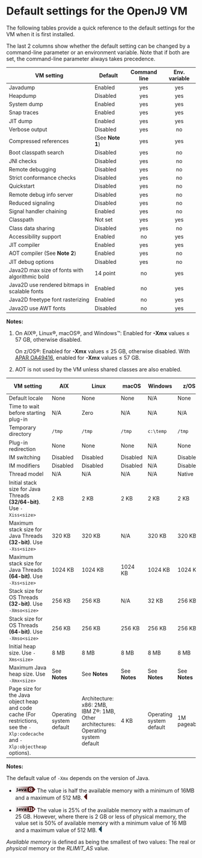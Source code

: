 <!--
* Copyright (c) 2017, 2019 IBM Corp. and others
*
* This program and the accompanying materials are made
* available under the terms of the Eclipse Public License 2.0
* which accompanies this distribution and is available at
* https://www.eclipse.org/legal/epl-2.0/ or the Apache
* License, Version 2.0 which accompanies this distribution and
* is available at https://www.apache.org/licenses/LICENSE-2.0.
*
* This Source Code may also be made available under the
* following Secondary Licenses when the conditions for such
* availability set forth in the Eclipse Public License, v. 2.0
* are satisfied: GNU General Public License, version 2 with
* the GNU Classpath Exception [1] and GNU General Public
* License, version 2 with the OpenJDK Assembly Exception [2].
*
* [1] https://www.gnu.org/software/classpath/license.html
* [2] http://openjdk.java.net/legal/assembly-exception.html
*
* SPDX-License-Identifier: EPL-2.0 OR Apache-2.0 OR GPL-2.0 WITH
* Classpath-exception-2.0 OR LicenseRef-GPL-2.0 WITH Assembly-exception
-->

# Default settings for the OpenJ9 VM

The following tables provide a quick reference to the default settings for the VM when it is first installed.

The last 2 columns show whether the default setting can be changed by a command-line parameter or an environment variable. Note that if both are set, the command-line parameter always takes precedence.


|  VM setting                    | Default                 | Command line                                                                           | Env. variable                                                                                  |
|--------------------------------|-------------------------|:--------------------------------------------------------------------------------------:|:----------------------------------------------------------------------------------------------:|
|Javadump                        |Enabled                  |<i class="fa fa-check" aria-hidden="true"></i><span class="sr-only">yes</span> |<i class="fa fa-check" aria-hidden="true"></i><span class="sr-only">yes</span> |
|Heapdump                        |Disabled                 |<i class="fa fa-check" aria-hidden="true"></i><span class="sr-only">yes</span> |<i class="fa fa-check" aria-hidden="true"></i><span class="sr-only">yes</span> |
|System dump                     |Enabled                  |<i class="fa fa-check" aria-hidden="true"></i><span class="sr-only">yes</span> |<i class="fa fa-check" aria-hidden="true"></i><span class="sr-only">yes</span> |
|Snap traces                     |Enabled                  |<i class="fa fa-check" aria-hidden="true"></i><span class="sr-only">yes</span> |<i class="fa fa-check" aria-hidden="true"></i><span class="sr-only">yes</span> |
|JIT dump                        |Enabled                  |<i class="fa fa-check" aria-hidden="true"></i><span class="sr-only">yes</span> |<i class="fa fa-check" aria-hidden="true"></i><span class="sr-only">yes</span> |
|Verbose output                  |Disabled                 |<i class="fa fa-check" aria-hidden="true"></i><span class="sr-only">yes</span> |  <i class="fa fa-times" aria-hidden="true"></i><span class="sr-only">no</span>  |                                                           
|Compressed references           |(See **Note 1**)         |<i class="fa fa-check" aria-hidden="true"></i><span class="sr-only">yes</span> |<i class="fa fa-check" aria-hidden="true"></i><span class="sr-only">yes</span> |
|Boot classpath search           |Disabled                 |<i class="fa fa-check" aria-hidden="true"></i><span class="sr-only">yes</span> |<i class="fa fa-times" aria-hidden="true"></i><span class="sr-only">no</span>   |                                                                                                
|JNI checks                      |Disabled                 |<i class="fa fa-check" aria-hidden="true"></i><span class="sr-only">yes</span> |<i class="fa fa-times" aria-hidden="true"></i><span class="sr-only">no</span>   |                                                                                                
|Remote debugging                |Disabled                 |<i class="fa fa-check" aria-hidden="true"></i><span class="sr-only">yes</span> | <i class="fa fa-times" aria-hidden="true"></i><span class="sr-only">no</span>   |                                                                                               
|Strict conformance checks       |Disabled                 |<i class="fa fa-check" aria-hidden="true"></i><span class="sr-only">yes</span> |<i class="fa fa-times" aria-hidden="true"></i><span class="sr-only">no</span>   |                                                                                                
|Quickstart                      |Disabled                 |<i class="fa fa-check" aria-hidden="true"></i><span class="sr-only">yes</span> |<i class="fa fa-times" aria-hidden="true"></i><span class="sr-only">no</span>   |                                                                                                
|Remote debug info server        |Disabled                 |<i class="fa fa-check" aria-hidden="true"></i><span class="sr-only">yes</span> | <i class="fa fa-times" aria-hidden="true"></i><span class="sr-only">no</span>   |                                                                                               
|Reduced signaling               |Disabled                 |<i class="fa fa-check" aria-hidden="true"></i><span class="sr-only">yes</span> | <i class="fa fa-times" aria-hidden="true"></i><span class="sr-only">no</span>   |                                                                                               
|Signal handler chaining         |Enabled                  |<i class="fa fa-check" aria-hidden="true"></i><span class="sr-only">yes</span> | <i class="fa fa-times" aria-hidden="true"></i><span class="sr-only">no</span>   |                                                                                               
|Classpath                       |Not set                  |<i class="fa fa-check" aria-hidden="true"></i><span class="sr-only">yes</span> |<i class="fa fa-check" aria-hidden="true"></i><span class="sr-only">yes</span> |
|Class data sharing              |Disabled                 |<i class="fa fa-check" aria-hidden="true"></i><span class="sr-only">yes</span> |<i class="fa fa-times" aria-hidden="true"></i><span class="sr-only">no</span>   |                                                                                              
|Accessibility support           |Enabled                  |<i class="fa fa-times" aria-hidden="true"></i><span class="sr-only">no</span>  |<i class="fa fa-check" aria-hidden="true"></i><span class="sr-only">yes</span> |
|JIT compiler                    |Enabled                  |<i class="fa fa-check" aria-hidden="true"></i><span class="sr-only">yes</span> |<i class="fa fa-check" aria-hidden="true"></i><span class="sr-only">yes</span> |
|AOT compiler (See **Note 2**)   |Enabled                  |<i class="fa fa-check" aria-hidden="true"></i><span class="sr-only">yes</span> |<i class="fa fa-times" aria-hidden="true"></i><span class="sr-only">no</span>   |                                                                                                
|JIT debug options               |Disabled                 |<i class="fa fa-check" aria-hidden="true"></i><span class="sr-only">yes</span> |<i class="fa fa-times" aria-hidden="true"></i><span class="sr-only">no</span>   |                                                                                                
|Java2D max size of fonts with algorithmic bold | 14 point |<i class="fa fa-times" aria-hidden="true"></i><span class="sr-only">no</span>  |<i class="fa fa-check" aria-hidden="true"></i><span class="sr-only">yes</span> |
|Java2D use rendered bitmaps in scalable fonts  | Enabled  | <i class="fa fa-times" aria-hidden="true"></i><span class="sr-only">no</span> |<i class="fa fa-check" aria-hidden="true"></i><span class="sr-only">yes</span> |
|Java2D freetype font rasterizing|Enabled                  | <i class="fa fa-times" aria-hidden="true"></i><span class="sr-only">no</span> |<i class="fa fa-check" aria-hidden="true"></i><span class="sr-only">yes</span> |
|Java2D use AWT fonts            |Disabled                 | <i class="fa fa-times" aria-hidden="true"></i><span class="sr-only">no</span> |<i class="fa fa-check" aria-hidden="true"></i><span class="sr-only">yes</span> |

<i class="fa fa-pencil-square-o" aria-hidden="true"></i> **Notes:**

1. On AIX&reg;, Linux&reg;, macOS&reg;, and Windows&trade;: Enabled for **-Xmx** values &le; 57 GB, otherwise disabled.</p>

    On z/OS&reg;: Enabled for **-Xmx** values &le; 25 GB, otherwise disabled. With [APAR OA49416](http://www.ibm.com/support/docview.wss?uid=isg1OA49416), enabled for **-Xmx** values &le; 57 GB.

2. AOT is not used by the VM unless shared classes are also enabled.




|VM setting                                                    |AIX       |Linux    |macOS      |Windows          |z/OS      | Command line           | Env. variable          |
|--------------------------------------------------------------|----------|---------|----------|-----------------|----------|------------------------|------------------------|
|Default locale                                                |None      |None      |None     |N/A              |None      | <i class="fa fa-times" aria-hidden="true"></i><span class="sr-only">no</span> |<i class="fa fa-check" aria-hidden="true"></i><span class="sr-only">yes</span>|
|Time to wait before starting plug-in                          |N/A       |Zero      |N/A       |N/A              |N/A       | <i class="fa fa-times" aria-hidden="true"></i><span class="sr-only">no</span> |<i class="fa fa-check" aria-hidden="true"></i><span class="sr-only">yes</span>|
|Temporary directory                                           |`/tmp`    |`/tmp`    |`/tmp`    |`c:\temp`        |`/tmp`    | <i class="fa fa-times" aria-hidden="true"></i><span class="sr-only">no</span> |<i class="fa fa-check" aria-hidden="true"></i><span class="sr-only">yes</span>|
|Plug-in redirection                                           |None      |None      |None      |N/A              |None      | <i class="fa fa-times" aria-hidden="true"></i><span class="sr-only">no</span> |<i class="fa fa-check" aria-hidden="true"></i><span class="sr-only">yes</span>|
|IM switching                                                  |Disabled  |Disabled  |Disabled  |N/A              |Disabled  | <i class="fa fa-times" aria-hidden="true"></i><span class="sr-only">no</span> |<i class="fa fa-check" aria-hidden="true"></i><span class="sr-only">yes</span>|
|IM modifiers                                                  |Disabled  |Disabled  |Disabled  |N/A              |Disabled  | <i class="fa fa-times" aria-hidden="true"></i><span class="sr-only">no</span> |<i class="fa fa-check" aria-hidden="true"></i><span class="sr-only">yes</span>|
|Thread model                                                  |N/A       |N/A       |N/A       |N/A              |Native    | <i class="fa fa-times" aria-hidden="true"></i><span class="sr-only">no</span> |<i class="fa fa-check" aria-hidden="true"></i><span class="sr-only">yes</span>|
|Initial stack size for Java Threads **(32/64-bit)**. Use `-Xiss<size>`        |2 KB      |2 KB      |2 KB             |2 KB             |2 KB      |<i class="fa fa-check" aria-hidden="true"></i><span class="sr-only">yes</span>| <i class="fa fa-times" aria-hidden="true"></i><span class="sr-only">no</span> |
|Maximum stack size for Java Threads **(32-bit)**. Use `-Xss<size>`  |320 KB    |320 KB    |N/A              |320 KB           |320 KB    |<i class="fa fa-check" aria-hidden="true"></i><span class="sr-only">yes</span>| <i class="fa fa-times" aria-hidden="true"></i><span class="sr-only">no</span> |
|Maximum stack size for Java Threads **(64-bit)**. Use `-Xss<size>`  |1024 KB   |1024 KB   |1024 KB          |1024 KB          |1024 KB   |<i class="fa fa-check" aria-hidden="true"></i><span class="sr-only">yes</span>| <i class="fa fa-times" aria-hidden="true"></i><span class="sr-only">no</span> |
|Stack size for OS Threads **(32-bit)**. Use `-Xmso<size>`           |256 KB    |256 KB    |N/A              |32 KB            |256 KB    |<i class="fa fa-check" aria-hidden="true"></i><span class="sr-only">yes</span>| <i class="fa fa-times" aria-hidden="true"></i><span class="sr-only">no</span> |
|Stack size for OS Threads **(64-bit)**. Use `-Xmso<size>`           |256 KB    |256 KB    |256 KB           |256 KB           |256 KB    |<i class="fa fa-check" aria-hidden="true"></i><span class="sr-only">yes</span>| <i class="fa fa-times" aria-hidden="true"></i><span class="sr-only">no</span> |
|Initial heap size. Use `-Xms<size>`                           |8 MB      |8 MB      |8 MB             |8 MB             |8 MB      |<i class="fa fa-check" aria-hidden="true"></i><span class="sr-only">yes</span>| <i class="fa fa-times" aria-hidden="true"></i><span class="sr-only">no</span> |
|Maximum Java heap size. Use `-Xmx<size>`                      |See **Notes**|See **Notes**|See **Notes**|See **Notes**|See **Notes**|<i class="fa fa-check" aria-hidden="true"></i><span class="sr-only">yes</span>| <i class="fa fa-times" aria-hidden="true"></i><span class="sr-only">no</span> |
|Page size for the Java object heap and code cache (For restrictions, see the `-Xlp:codecache` and `-Xlp:objectheap` options).|Operating system default                                                           |Architecture: x86: 2MB, IBM Z&reg;: 1MB, Other architectures: Operating system default |4 KB        | Operating system default | 1M pageable | <i class="fa fa-check" aria-hidden="true"></i><span class="sr-only">yes</span>  | <i class="fa fa-times" aria-hidden="true"></i><span class="sr-only">no</span>                                                                                                                                                                                                                                                                            


<i class="fa fa-pencil-square-o" aria-hidden="true"></i> **Notes:**

The default value of `-Xmx` depends on the version of Java.

- ![Start of content that applies only to Java 8 (LTS)](cr/java8.png) The value is half the available memory with a minimum of 16MB and a maximum of 512 MB. ![End of content that applies only to Java 8 (LTS)](cr/java_close_lts.png)


- ![Start of content that applies only to Java 11 and later](cr/java11plus.png) The value is 25% of the available memory with a maximum of 25 GB. However, where there is 2 GB or less of physical memory, the value set is 50% of available memory with a minimum value of 16 MB and a maximum value of 512 MB. ![End of content that applies only to Java 11 and later](cr/java_close.png)

*Available memory* is defined as being the smallest of two values: The real or *physical* memory or the *RLIMIT_AS* value.
